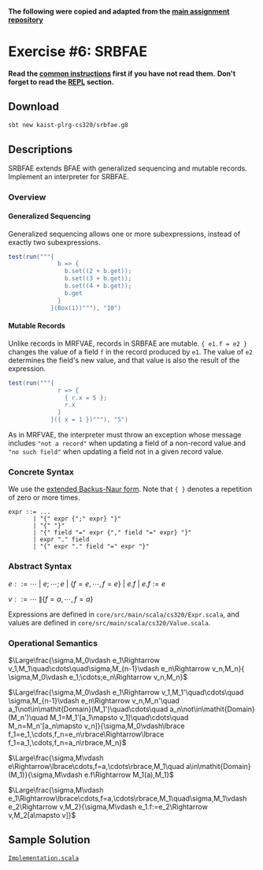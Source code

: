 **The following were copied and adapted from the [main assignment repository](https://github.com/kaist-plrg-cs320/assignment-docs/blob/master/ex6/README.md)**

# Exercise #6: SRBFAE

**Read the [common instructions](https://github.com/kaist-plrg-cs320/assignment-docs) first if you have not read them.**
**Don't forget to read the [REPL](https://github.com/kaist-plrg-cs320/assignment-docs#repl) section.**

## Download 

```bash
sbt new kaist-plrg-cs320/srbfae.g8
```

## Descriptions

SRBFAE extends BFAE with generalized sequencing and mutable records.
Implement an interpreter for SRBFAE.

### Overview

#### Generalized Sequencing

Generalized sequencing allows one or more subexpressions,
instead of exactly two subexpressions.

```scala
test(run("""{
              b => {
                b.set((2 + b.get));
                b.set((3 + b.get));
                b.set((4 + b.get));
                b.get
              }
            }(Box(1))"""), "10")
```

#### Mutable Records

Unlike records in MRFVAE, records in SRBFAE are mutable.  `{ e1.f = e2 }`
changes the value of a field `f` in the record produced by `e1`. The value of
`e2` determines the field's new value, and that value is also the result of the
expression.

```scala
test(run("""{
              r => {
                { r.x = 5 };
                r.x
              }
            }({ x = 1 })"""), "5")
```

As in MRFVAE, the interpreter must throw an exception whose message
includes `"not a record"` when updating a field of a non-record value and `"no
such field"` when updating a field not in a given record value.

### Concrete Syntax 

We use the [extended Backus-Naur form](https://en.wikipedia.org/wiki/Extended_Backus\%E2\%80\%93Naur_form).
Note that `{ }` denotes a repetition of zero or more times.

```
expr ::= ...
       | "{" expr {";" expr} "}"
       | "{" "}"
       | "{" field "=" expr {"," field "=" expr} "}"
       | expr "." field
       | "{" expr "." field "=" expr "}"
```

### Abstract Syntax

$e::=\cdots\ |\ e;\cdots;e\ |\ \lbrace f=e,\cdots,f=e\rbrace\ |\ e.f\ |\ e.f:=e$

$v::=\cdots\ \| \lbrace f=a,\cdots,f=a\rbrace$

Expressions are defined in `core/src/main/scala/cs320/Expr.scala`, and values
are defined in `core/src/main/scala/cs320/Value.scala`.

### Operational Semantics

$\Large\frac{\sigma,M_0\vdash e_1\Rightarrow v_1,M_1\quad\cdots\quad\sigma,M_{n-1}\vdash e_n\Rightarrow v_n,M_n}{ \sigma,M_0\vdash e_1;\cdots;e_n\Rightarrow v_n,M_n}$

$\Large\frac{\sigma,M_0\vdash e_1\Rightarrow v_1,M_1'\quad\cdots\quad \sigma,M_{n-1}\vdash e_n\Rightarrow v_n,M_n'\quad a_1\not\in\mathit{Domain}(M_1')\quad\cdots\quad a_n\not\in\mathit{Domain}(M_n')\quad M_1=M_1'[a_1\mapsto v_1]\quad\cdots\quad M_n=M_n'[a_n\mapsto v_n]}{\sigma,M_0\vdash\lbrace f_1=e_1,\cdots,f_n=e_n\rbrace\Rightarrow\lbrace f_1=a_1,\cdots,f_n=a_n\rbrace,M_n}$

$\Large\frac{\sigma,M\vdash e\Rightarrow\lbrace\cdots,f=a,\cdots\rbrace,M_1\quad a\in\mathit{Domain}(M_1)}{\sigma,M\vdash e.f\Rightarrow M_1(a),M_1}$

$\Large\frac{\sigma,M\vdash e_1\Rightarrow\lbrace\cdots,f=a,\cdots\rbrace,M_1\quad\sigma,M_1\vdash e_2\Rightarrow v,M_2}{\sigma,M\vdash e_1.f:=e_2\Rightarrow v,M_2[a\mapsto v]}$

## Sample Solution

[`Implementation.scala`](https://github.com/kaist-plrg-cs320/assignment-docs/blob/master/ex6/Implementation.scala)